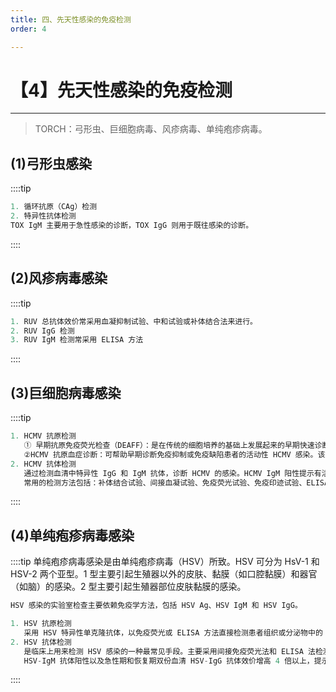```yaml
---
title: 四、先天性感染的免疫检测
order: 4

---
```


# 【4】先天性感染的免疫检测

<kaodian :text="'免疫学检验记忆卡'" />

<!-- ###### 第二十二章 感染性疾病与感染免疫检测

> 临床免疫学检验 -->

<beitiM/>

---

> TORCH：弓形虫、巨细胞病毒、风疹病毒、单纯疱疹病毒。

## (1)弓形虫感染

<son :text="'免疫学检验记忆卡'" text257="(1)弓形虫感染" :textOption="[['了解','专业知识'],['掌握','专业知识'],['掌握','专业知识']]" />

::::tip

```js
1. 循环抗原（CAg）检测
2. 特异性抗体检测
TOX IgM 主要用于急性感染的诊断，TOX IgG 则用于既往感染的诊断。
```

::::

## (2)风疹病毒感染

<son :text="'免疫学检验记忆卡'" text258="(2)风疹病毒感染" :textOption="[['了解','专业知识'],['掌握','专业知识'],['掌握','专业知识']]" />

::::tip

```js
1. RUV 总抗体效价常采用血凝抑制试验、中和试验或补体结合法来进行。
2. RUV IgG 检测
3. RUV IgM 检测常采用 ELISA 方法
```

::::

## (3)巨细胞病毒感染

<son :text="'免疫学检验记忆卡'" text259="(3)巨细胞病毒感染" :textOption="[['了解','专业知识'],['掌握','专业知识'],['掌握','专业知识']]" />

::::tip

```js
1. HCMV 抗原检测
   ① 早期抗原免疫荧光检查（DEAFF）：是在传统的细胞培养的基础上发展起来的早期快速诊断技术。
   ②HCMV 抗原血症诊断：可帮助早期诊断免疫抑制或免疫缺陷患者的活动性 HCMV 感染。该方法直接定性或定量检测外周血白细胞中 HCMV 抗原的表达，一般在活动性感染前 1 周即出现阳性。
2. HCMV 抗体检测
   通过检测血清中特异性 IgG 和 IgM 抗体，诊断 HCMV 的感染。HCMV IgM 阳性提示有活动性感染。
   常用的检测方法包括：补体结合试验、间接血凝试验、免疫荧光试验、免疫印迹试验、ELISA 及放射性免疫试验。
```

::::

## (4)单纯疱疹病毒感染

<son :text="'免疫学检验记忆卡'" text260="(4)单纯疱疹病毒感染" :textOption="[['了解','专业知识'],['掌握','专业知识'],['掌握','专业知识']]" />

::::tip
单纯疱疹病毒感染是由单纯疱疹病毒（HSV）所致。HSV 可分为 HsV-1 和 HSV-2 两个亚型。1 型主要引起生殖器以外的皮肤、黏膜（如口腔黏膜）和器官（如脑）的感染。2 型主要引起生殖器部位皮肤黏膜的感染。

```js
HSV 感染的实验室检查主要依赖免疫学方法，包括 HSV Ag、HSV IgM 和 HSV IgG。

1. HSV 抗原检测
   采用 HSV 特异性单克隆抗体，以免疫荧光或 ELISA 方法直接检测患者组织或分泌物中的 HSV 抗原。若为阳性则提示为近期感染。
2. HSV 抗体检测
   是临床上用来检测 HSV 感染的一种最常见手段。主要采用间接免疫荧光法和 ELISA 法检测特异性 HSV IgM 和 IgG 抗体。
   HSV-IgM 抗体阳性以及急性期和恢复期双份血清 HSV-IgG 抗体效价增高 4 倍以上，提示近期有 HSV 感染。HSV IgM 是感染早期的诊断指标。
```

::::
